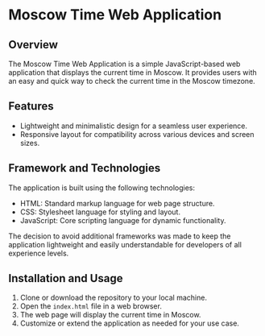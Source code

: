 # Moscow Time Web Application

## Overview

The Moscow Time Web Application is a simple JavaScript-based web application that displays the current time in Moscow. It provides users with an easy and quick way to check the current time in the Moscow timezone.

## Features

- Lightweight and minimalistic design for a seamless user experience.
- Responsive layout for compatibility across various devices and screen sizes.

## Framework and Technologies

The application is built using the following technologies:

- HTML: Standard markup language for web page structure.
- CSS: Stylesheet language for styling and layout.
- JavaScript: Core scripting language for dynamic functionality.

The decision to avoid additional frameworks was made to keep the application lightweight and easily understandable for developers of all experience levels.

## Installation and Usage

1. Clone or download the repository to your local machine.
2. Open the `index.html` file in a web browser.
3. The web page will display the current time in Moscow.
4. Customize or extend the application as needed for your use case.